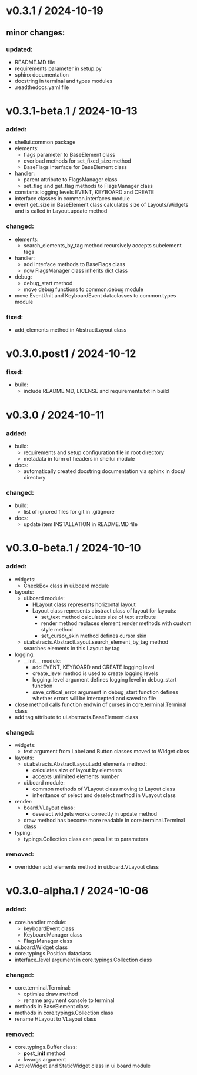 
v0.3.1 / 2024-10-19
==================

## minor changes:
### updated:
* README.MD file
* requirements parameter in setup.py
* sphinx documentation
* docstring in terminal and types modules
* .readthedocs.yaml file

v0.3.1-beta.1 / 2024-10-13
==================

### added:
  * shellui.common package
  * elements:
    * flags parameter to BaseElement class
    * overload methods for set_fixed_size method
    * BaseFlags interface for BaseElement class
  * handler:
    * parent attribute to FlagsManager class
    * set_flag and get_flag methods to FlagsManager class
  * constants logging levels EVENT, KEYBOARD and CREATE
  * interface classes in common.interfaces module
  * event get_size in BaseElement class calculates size of Layouts/Widgets and is called in Layout.update method
### changed:
  * elements:
    * search_elements_by_tag method recursively accepts subelement tags
  * handler:
    * add interface methods to BaseFlags class
    * now FlagsManager class inherits dict class
  * debug:
    * debug_start method
    * move debug functions to common.debug module
  *  move EventUnit and KeyboardEvent dataclasses to common.types module
### fixed:
  * add_elements method in AbstractLayout class

v0.3.0.post1 / 2024-10-12
==================

### fixed:
  * build:
    * include README.MD, LICENSE and requirements.txt in build

v0.3.0 / 2024-10-11
==================

### added:
  * build:
    * requirements and setup configuration file in root directory
    * metadata in form of headers in shellui module
  * docs:
    * automatically created docstring documentation via sphinx in docs/ directory
### changed:
  * build:
    * list of ignored files for git in .gitignore
  * docs:
    * update item INSTALLATION in README.MD file

v0.3.0-beta.1 / 2024-10-10
==================

### added:
  * widgets:
    * CheckBox class in ui.board module
  * layouts:
    * ui.board module:
      * HLayout class represents horizontal layout
      * Layout class represents abstract class of layout for layouts:
        * set_text method calculates size of text attribute
        * render method replaces element render methods with custom style method
        * set_cursor_skin method defines cursor skin
    * ui.abstracts.AbstractLayout.search_element_by_tag method searches elements in this Layout by tag
  * logging:
    * \_\_init__ module:
      * add EVENT, KEYBOARD and CREATE logging level
      * create_level method is used to create logging levels
      * logging_level argument defines logging level in debug_start function
      * save_critical_error argument in debug_start function defines whether errors will be intercepted and saved to file
  * close method calls function endwin of curses in core.terminal.Terminal class
  * add tag attribute to ui.abstracts.BaseElement class
### changed:
  * widgets:
    * text argument from Label and Button classes moved to Widget class
  * layouts:
    * ui.abstracts.AbstractLayout.add_elements method:
      * calculates size of layout by elements
      * accepts unlimited elements number
    * ui.board module:
      * common methods of VLayout class moving to Layout class
      * inheritance of select and deselect method in VLayout class
  * render:
    * board.VLayout class:
      * deselect widgets works correctly in update method
    * draw method has become more readable in core.terminal.Terminal class
  * typing:
    * typings.Collection class can pass list to parameters
### removed:
  * overridden add_elements method in ui.board.VLayout class

v0.3.0-alpha.1 / 2024-10-06
==================

### added:
  * core.handler module:
    * keyboardEvent class
    * KeyboardManager class
    * FlagsManager class
  * ui.board.Widget class
  * core.typings.Position dataclass
  * interface_level argument in core.typings.Collection class
### changed:
  * core.terminal.Terminal:
    * optimize draw method
    * rename argument console to terminal
  * methods in BaseElement class
  * methods in core.typings.Collection class
  * rename HLayout to VLayout class
### removed:
  * core.typings.Buffer class:
    * __post_init__ method
    * kwargs argument
  * ActiveWidget and StaticWidget class in ui.board module